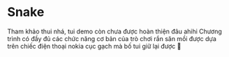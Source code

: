 # Snake
Tham khảo thui nhá, tui demo còn chưa được hoàn thiện đâu ahihi
Chương trình có đầy đủ các chức năng cơ bản của trò chơi rắn săn mồi 
được dựa trên chiếc điện thoại nokia cục gạch mà bố tui giữ lại được 🤣
